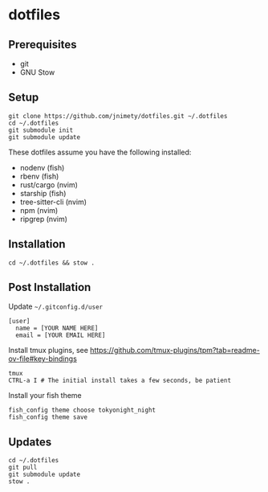 # dotfiles

## Prerequisites

- git
- GNU Stow

## Setup

```
git clone https://github.com/jnimety/dotfiles.git ~/.dotfiles
cd ~/.dotfiles
git submodule init
git submodule update
```

These dotfiles assume you have the following installed:

- nodenv (fish)
- rbenv (fish)
- rust/cargo (nvim)
- starship (fish)
- tree-sitter-cli (nvim)
- npm (nvim)
- ripgrep (nvim)

## Installation

`cd ~/.dotfiles && stow .`

## Post Installation

Update `~/.gitconfig.d/user`

```
[user]
  name = [YOUR NAME HERE]
  email = [YOUR EMAIL HERE]
```

Install tmux plugins, see https://github.com/tmux-plugins/tpm?tab=readme-ov-file#key-bindings

```
tmux
CTRL-a I # The initial install takes a few seconds, be patient
```

Install your fish theme

```
fish_config theme choose tokyonight_night
fish_config theme save
```

## Updates

```
cd ~/.dotfiles
git pull
git submodule update
stow .
```

